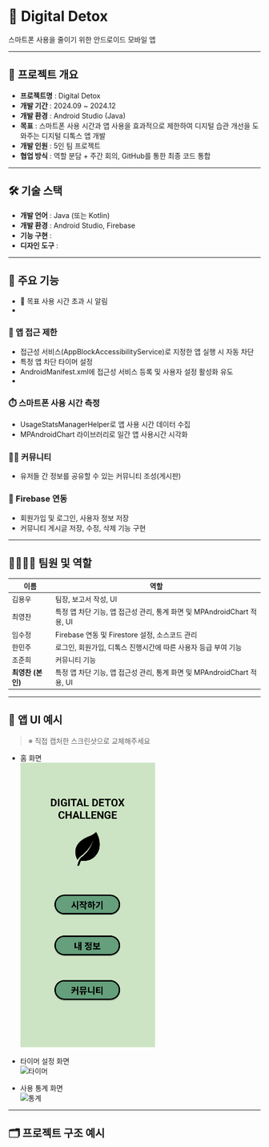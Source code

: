 # 📵 Digital Detox  
스마트폰 사용을 줄이기 위한 안드로이드 모바일 앱

---

## 📌 프로젝트 개요

- **프로젝트명** : Digital Detox
- **개발 기간** : 2024.09 ~ 2024.12
- **개발 환경** : Android Studio (Java)
- **목표** : 스마트폰 사용 시간과 앱 사용을 효과적으로 제한하여 디지털 습관 개선을 도와주는 디지털 디톡스 앱 개발
- **개발 인원** : 5인 팀 프로젝트
- **협업 방식** : 역할 분담 + 주간 회의, GitHub를 통한 최종 코드 통합

---

## 🛠 기술 스택

- **개발 언어** : Java (또는 Kotlin)
- **개발 환경** : Android Studio, Firebase
- **기능 구현** : 
- **디자인 도구** : 

---

## 🔑 주요 기능

- 🔔 목표 사용 시간 초과 시 알림
- 
### 🚨 앱 접근 제한
- 접근성 서비스(AppBlockAccessibilityService)로 지정한 앱 실행 시 자동 차단
- 특정 앱 차단 타이머 설정
- AndroidManifest.xml에 접근성 서비스 등록 및 사용자 설정 활성화 유도
- 
### ⏱️ 스마트폰 사용 시간 측정
- UsageStatsManagerHelper로 앱 사용 시간 데이터 수집
- MPAndroidChart 라이브러리로 일간 앱 사용시간 시각화

### 🙍‍♂️ 커뮤니티
- 유저들 간 정보를 공유할 수 있는 커뮤니티 조성(게시판)

### 🧯 Firebase 연동
- 회원가입 및 로그인, 사용자 정보 저장
- 커뮤니티 게시글 저장, 수정, 삭제 기능 구현

---

## 👨‍👩‍👧‍👦 팀원 및 역할

| 이름 | 역할 |
|-------|------|
| 김용우 | 팀장, 보고서 작성, UI |
| 최영찬 | 특정 앱 차단 기능, 앱 접근성 관리, 통계 화면 및 MPAndroidChart 적용, UI |
| 임수정 | Firebase 연동 및 Firestore 설정, 소스코드 관리 |
| 한민주 | 로그인, 회원가입, 디톡스 진행시간에 따른 사용자 등급 부여 기능 |
| 조준희 | 커뮤니티 기능 |
| **최영찬 (본인)** | 특정 앱 차단 기능, 앱 접근성 관리, 통계 화면 및 MPAndroidChart 적용, UI |

---

## 📱 앱 UI 예시

> ※ 직접 캡처한 스크린샷으로 교체해주세요

- 홈 화면  
  ![홈화면](./screenshots/home.png)

- 타이머 설정 화면  
  ![타이머](./screenshots/timer.png)

- 사용 통계 화면  
  ![통계](./screenshots/stats.png)

---

## 🗂️ 프로젝트 구조 예시

